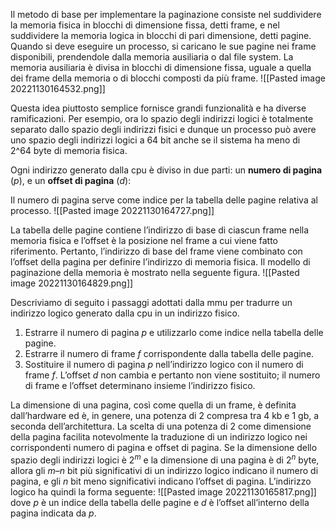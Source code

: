 Il metodo di base per implementare la paginazione consiste nel suddividere la memoria fisica in blocchi di dimensione fissa, detti frame, e nel suddividere la memoria logica in blocchi di pari dimensione, detti pagine. 
Quando si deve eseguire un processo, si caricano le sue pagine nei frame disponibili, prendendole dalla memoria ausiliaria o dal file system. 
La memoria ausiliaria è divisa in blocchi di dimensione fissa, uguale a quella dei frame della memoria o di blocchi composti da più frame.
![[Pasted image 20221130164532.png]]

Questa idea piuttosto semplice fornisce grandi funzionalità e ha diverse ramificazioni. 
Per esempio, ora lo spazio degli indirizzi logici è totalmente separato dallo spazio degli indirizzi fisici e dunque un processo può avere uno spazio degli indirizzi logici a 64 bit anche se il sistema ha meno di 2^64 byte di memoria fisica.

Ogni indirizzo generato dalla cpu è diviso in due parti: un **numero di pagina** (_p_), e un **offset di pagina** (_d_):

Il numero di pagina serve come indice per la tabella delle pagine relativa al processo.
![[Pasted image 20221130164727.png]]

La tabella delle pagine contiene l’indirizzo di base di ciascun frame nella memoria fisica e l’offset è la posizione nel frame a cui viene fatto riferimento. 
Pertanto, l’indirizzo di base del frame viene combinato con l’offset della pagina per definire l’indirizzo di memoria fisica. Il modello di paginazione della memoria è mostrato nella seguente figura.
![[Pasted image 20221130164829.png]]

Descriviamo di seguito i passaggi adottati dalla mmu per tradurre un indirizzo logico generato dalla cpu in un indirizzo fisico.
1.  Estrarre il numero di pagina _p_ e utilizzarlo come indice nella tabella delle pagine.
2.  Estrarre il numero di frame _f_ corrispondente dalla tabella delle pagine.
3.  Sostituire il numero di pagina _p_ nell’indirizzo logico con il numero di frame _f_.
L’offset _d_ non cambia e pertanto non viene sostituito; il numero di frame e l’offset determinano insieme l’indirizzo fisico.


La dimensione di una pagina, così come quella di un frame, è definita dall’hardware ed è, in genere, una potenza di 2 compresa tra 4 kb e 1 gb, a seconda dell’architettura. 
La scelta di una potenza di 2 come dimensione della pagina facilita notevolmente la traduzione di un indirizzo logico nei corrispondenti numero di pagina e offset di pagina. 
Se la dimensione dello spazio degli indirizzi logici è $2^m$ e la dimensione di una pagina è di $2^n$ byte, allora gli $m – n$ bit più significativi di un indirizzo logico indicano il numero di pagina, e gli _n_ bit meno significativi indicano l’offset di pagina. 
L’indirizzo logico ha quindi la forma seguente:
![[Pasted image 20221130165817.png]]
dove _p_ è un indice della tabella delle pagine e _d_ è l’offset all’interno della pagina indicata da _p_.

